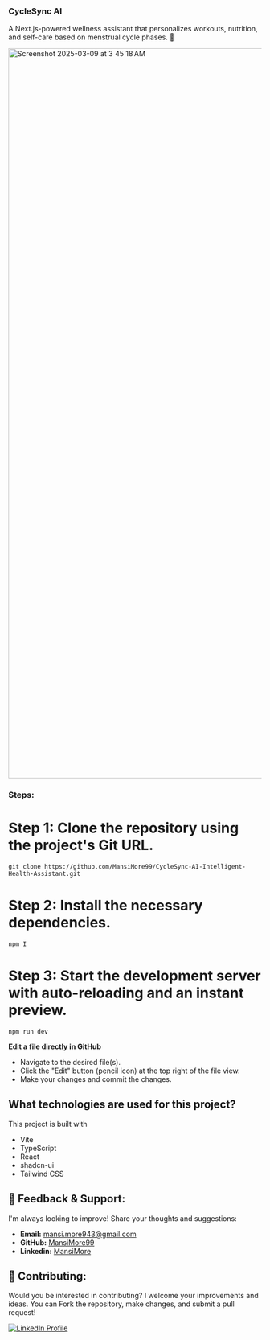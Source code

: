 ### CycleSync AI

 A Next.js-powered wellness assistant that personalizes workouts, nutrition, and self-care based on menstrual cycle phases. 🚀
 
<img width="1452" alt="Screenshot 2025-03-09 at 3 45 18 AM" src="https://github.com/user-attachments/assets/bff7312b-62d0-4c01-9e05-6cc820cd54c1" />

### Steps:

# Step 1: Clone the repository using the project's Git URL.
```
git clone https://github.com/MansiMore99/CycleSync-AI-Intelligent-Health-Assistant.git
```

# Step 2: Install the necessary dependencies.
```
npm I
```


# Step 3: Start the development server with auto-reloading and an instant preview.
```
npm run dev
```

**Edit a file directly in GitHub**

- Navigate to the desired file(s).
- Click the "Edit" button (pencil icon) at the top right of the file view.
- Make your changes and commit the changes.

## What technologies are used for this project?

This project is built with

- Vite
- TypeScript
- React
- shadcn-ui
- Tailwind CSS

## 💬 Feedback & Support:

I'm always looking to improve! Share your thoughts and suggestions:

- **Email:** mansi.more943@gmail.com
- **GitHub:** [MansiMore99](https://github.com/MansiMore99)
- **Linkedin:** [MansiMore](https://linkedin.com/in/mansi-more-0943)

## 📢 Contributing:

Would you be interested in contributing? I welcome your improvements and ideas. You can Fork the repository, make changes, and submit a pull request!

<a href="https://www.linkedin.com/in/mansi-more-0943/"> ![LinkedIn Profile](https://img.shields.io/badge/LinkedIn-0077B5?style=for-the-badge&logo=linkedin&logoColor=white) </a>


